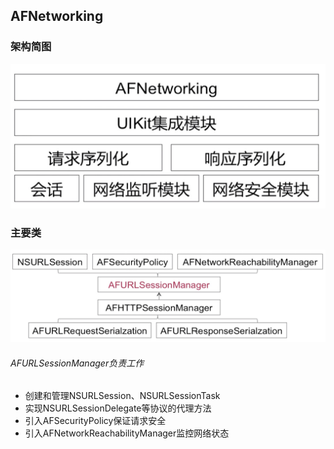 ## AFNetworking

### 架构简图

![考点](images/afn_main.png)

### 主要类

![考点](images/AFN.png)

###### AFURLSessionManager负责工作
* 创建和管理NSURLSession、NSURLSessionTask
* 实现NSURLSessionDelegate等协议的代理方法
* 引入AFSecurityPolicy保证请求安全
* 引入AFNetworkReachabilityManager监控网络状态